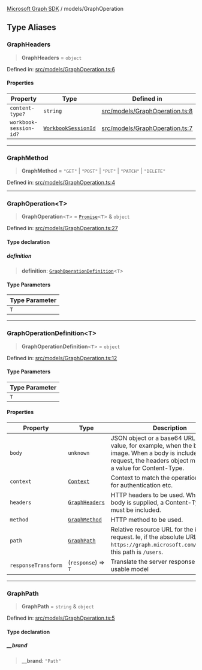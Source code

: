 [Microsoft Graph SDK](../README.md) / models/GraphOperation

## Type Aliases

### GraphHeaders

> **GraphHeaders** = `object`

Defined in: [src/models/GraphOperation.ts:6](https://github.com/Future-Secure-AI/microsoft-graph/blob/main/src/models/GraphOperation.ts#L6)

#### Properties

| Property | Type | Defined in |
| ------ | ------ | ------ |
| <a id="content-type"></a> `content-type?` | `string` | [src/models/GraphOperation.ts:8](https://github.com/Future-Secure-AI/microsoft-graph/blob/main/src/models/GraphOperation.ts#L8) |
| <a id="workbook-session-id"></a> `workbook-session-id?` | [`WorkbookSessionId`](WorkbookSessionId.md#workbooksessionid) | [src/models/GraphOperation.ts:7](https://github.com/Future-Secure-AI/microsoft-graph/blob/main/src/models/GraphOperation.ts#L7) |

***

### GraphMethod

> **GraphMethod** = `"GET"` \| `"POST"` \| `"PUT"` \| `"PATCH"` \| `"DELETE"`

Defined in: [src/models/GraphOperation.ts:4](https://github.com/Future-Secure-AI/microsoft-graph/blob/main/src/models/GraphOperation.ts#L4)

***

### GraphOperation\<T\>

> **GraphOperation**\<`T`\> = [`Promise`](https://developer.mozilla.org/docs/Web/JavaScript/Reference/Global_Objects/Promise)\<`T`\> & `object`

Defined in: [src/models/GraphOperation.ts:27](https://github.com/Future-Secure-AI/microsoft-graph/blob/main/src/models/GraphOperation.ts#L27)

#### Type declaration

##### definition

> **definition**: [`GraphOperationDefinition`](#graphoperationdefinition)\<`T`\>

#### Type Parameters

| Type Parameter |
| ------ |
| `T` |

***

### GraphOperationDefinition\<T\>

> **GraphOperationDefinition**\<`T`\> = `object`

Defined in: [src/models/GraphOperation.ts:12](https://github.com/Future-Secure-AI/microsoft-graph/blob/main/src/models/GraphOperation.ts#L12)

#### Type Parameters

| Type Parameter |
| ------ |
| `T` |

#### Properties

| Property | Type | Description | Defined in |
| ------ | ------ | ------ | ------ |
| <a id="body"></a> `body` | `unknown` | JSON object or a base64 URL-encoded value, for example, when the body is an image. When a body is included with the request, the headers object must contain a value for Content-Type. | [src/models/GraphOperation.ts:22](https://github.com/Future-Secure-AI/microsoft-graph/blob/main/src/models/GraphOperation.ts#L22) |
| <a id="context"></a> `context` | [`Context`](Context.md#context) | Context to match the operation to. Used for authentication etc. | [src/models/GraphOperation.ts:14](https://github.com/Future-Secure-AI/microsoft-graph/blob/main/src/models/GraphOperation.ts#L14) |
| <a id="headers"></a> `headers` | [`GraphHeaders`](#graphheaders) | HTTP headers to be used. When the body is supplied, a Content-Type header must be included. | [src/models/GraphOperation.ts:20](https://github.com/Future-Secure-AI/microsoft-graph/blob/main/src/models/GraphOperation.ts#L20) |
| <a id="method"></a> `method` | [`GraphMethod`](#graphmethod) | HTTP method to be used. | [src/models/GraphOperation.ts:16](https://github.com/Future-Secure-AI/microsoft-graph/blob/main/src/models/GraphOperation.ts#L16) |
| <a id="path"></a> `path` | [`GraphPath`](#graphpath) | Relative resource URL for the individual request. Ie, if the absolute URL is `https://graph.microsoft.com/v1.0/users`, this path is `/users`. | [src/models/GraphOperation.ts:18](https://github.com/Future-Secure-AI/microsoft-graph/blob/main/src/models/GraphOperation.ts#L18) |
| <a id="responsetransform"></a> `responseTransform` | (`response`) => `T` | Translate the server response into a usable model | [src/models/GraphOperation.ts:24](https://github.com/Future-Secure-AI/microsoft-graph/blob/main/src/models/GraphOperation.ts#L24) |

***

### GraphPath

> **GraphPath** = `string` & `object`

Defined in: [src/models/GraphOperation.ts:5](https://github.com/Future-Secure-AI/microsoft-graph/blob/main/src/models/GraphOperation.ts#L5)

#### Type declaration

##### \_\_brand

> **\_\_brand**: `"Path"`
